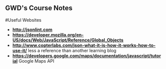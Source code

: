 ## GWD's Course Notes

#Useful Websites
* **http://jsonlint.com**
* **https://developer.mozilla.org/en-US/docs/Web/JavaScript/Reference/Global_Objects**
* **http://www.copterlabs.com/json-what-it-is-how-it-works-how-to-use-it/** less a reference than another learning blog
* **https://developers.google.com/maps/documentation/javascript/tutorial** Google Maps API